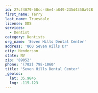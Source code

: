 ```yaml
---
id: 27cf4079-68cc-46e4-a849-235d4350a928
first_name: Terry
last_name: Truesdale
license: DDS
services:
  - Dentist
category: Dentists
org_name: 'Seven Hills Dental Center'
address: '860 Seven Hills Dr'
city: Henderson
state: NV
zip: '89052'
phone: '(702) 798-1060'
title: 'Seven Hills Dental Center'
_geoloc:
  lat: 35.9846
  lng: -115.123
---
```

